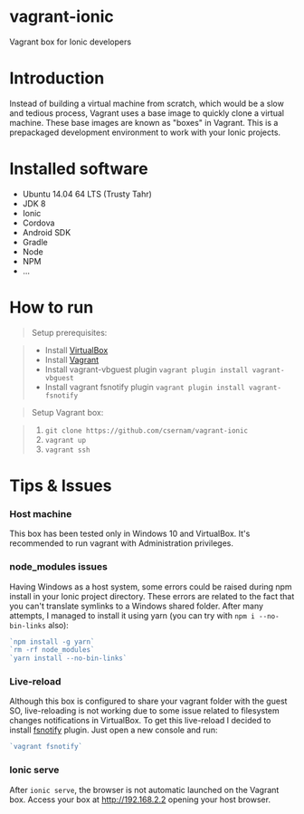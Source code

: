 # vagrant-ionic
Vagrant box for Ionic developers

# Introduction
Instead of building a virtual machine from scratch, which would be a slow and tedious process, Vagrant uses a base image to quickly clone a virtual machine.
These base images are known as "boxes" in Vagrant. This is a prepackaged development environment to work with your Ionic projects.

# Installed software

- Ubuntu 14.04 64 LTS (Trusty Tahr)
- JDK 8
- Ionic
- Cordova
- Android SDK
- Gradle
- Node
- NPM
- ...

# How to run
> Setup prerequisites:

>- Install [VirtualBox](https://www.virtualbox.org/wiki/Downloads)
>- Install [Vagrant](https://www.vagrantup.com/)
>- Install vagrant-vbguest plugin `vagrant plugin install vagrant-vbguest`
>- Install vagrant fsnotify plugin `vagrant plugin install vagrant-fsnotify`

>Setup Vagrant box:

>1. `git clone https://github.com/csernam/vagrant-ionic`
>2. `vagrant up`
>3. `vagrant ssh`

# Tips & Issues
### Host machine
This box has been tested only in Windows 10 and VirtualBox. It's recommended to run vagrant with Administration privileges.

### node_modules issues
Having Windows as a host system, some errors could be raised during npm install in your Ionic project directory. These errors are related to the fact that you can't translate symlinks to a Windows shared folder. After many attempts, I managed to install it using yarn (you can try with `npm i --no-bin-links` also):
```javascript
`npm install -g yarn`
`rm -rf node_modules`
`yarn install --no-bin-links`
```

### Live-reload
Although this box is configured to share your vagrant folder with the guest SO, live-reloading is not working due to some issue related to filesystem changes notifications in VirtualBox. To get this live-reload I decided to install [fsnotify](https://github.com/adrienkohlbecker/vagrant-fsnotify) plugin.
Just open a new console and run:
```javascript
`vagrant fsnotify`
```

### Ionic serve
After `ionic serve`, the browser is not automatic launched on the Vagrant box. Access your box at http://192.168.2.2 opening your host browser.
